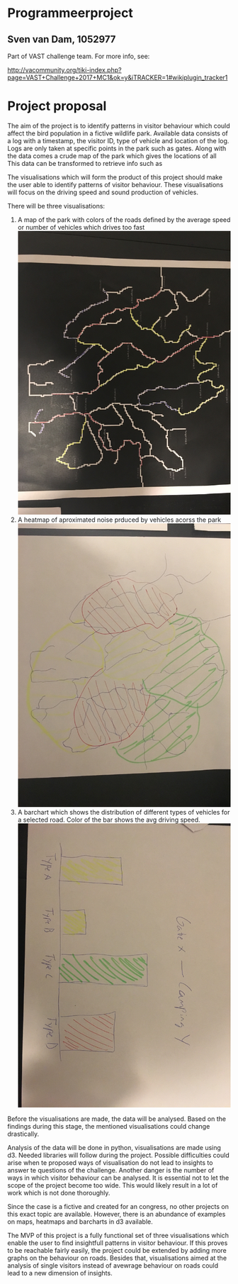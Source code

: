 # Programmeerproject
## Sven van Dam, 1052977

Part of VAST challenge team. For more info, see:

http://vacommunity.org/tiki-index.php?page=VAST+Challenge+2017+MC1&ok=y&iTRACKER=1#wikiplugin_tracker1

# Project proposal

The aim of the project is to identify patterns in visitor behaviour which could affect the bird population in a fictive wildlife park.
Available data consists of a log with a timestamp, the visitor ID, type of vehicle and location of the log. Logs are only taken at specific points in the park such as gates.
Along with the data comes a crude map of the park which gives the locations of all 
This data can be transformed to retrieve info such as 

The visualisations which will form the product of this project should make the user able to identify patterns of visitor behaviour.
These visualisations will focus on the driving speed and sound production of vehicles.

There will be three visualisations:

1. A map of the park with colors of the roads defined by the average speed or number of vehicles which drives too fast 
![map](/doc/map.JPG)
1. A heatmap of aproximated noise prduced by vehicles acorss the park
![map](/doc/heatmap.JPG)
1. A barchart which shows the distribution of different types of vehicles for a selected road. Color of the bar shows the avg driving speed.
![map](/doc/bar.JPG)

Before the visualisations are made, the data will be analysed. Based on the findings during this stage, the mentioned visualisations could change drastically.

Analysis of the data will be done in python, visualisations are made using d3. Needed libraries will follow during the project.
Possible difficulties could arise when te proposed ways of visualisation do not lead to insights to answer te questions of the challenge.
Another danger is the number of ways in which visitor behaviour can be analysed. It is essential not to let the scope of the project become too wide.
This would likely result in a lot of work which is not done thoroughly.

Since the case is a fictive and created for an congress, no other projects on this exact topic are available. However, there is an abundance of examples on maps, heatmaps and barcharts in d3 available.

The MVP of this project is a fully functional set of three visualisations which enable the user to find insightfull patterns in visitor behaviour.
If this proves to be reachable fairly easily, the project could be extended by adding more graphs on the behaviour on roads.
Besides that, visualisations aimed at the analysis of single visitors instead of avewrage behaviour on roads could lead to a new dimension of insights.
